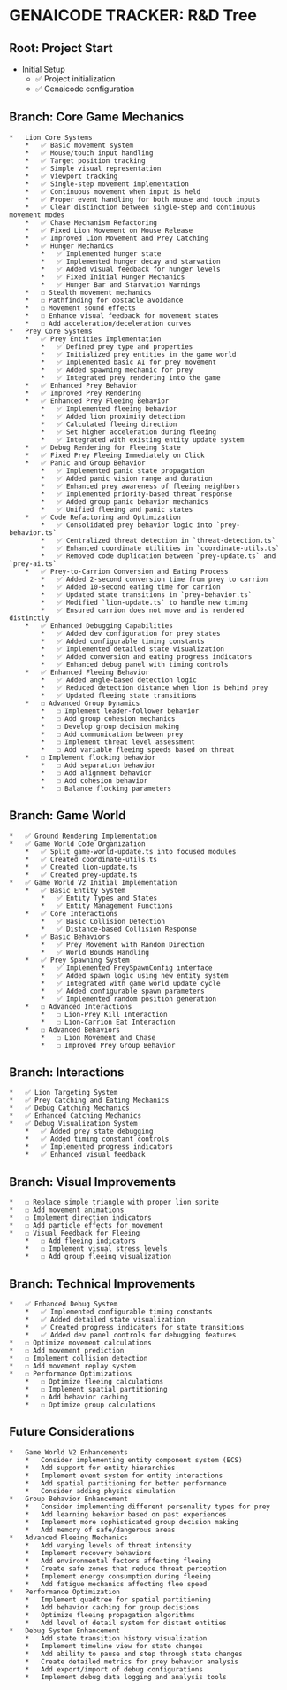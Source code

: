 # GENAICODE TRACKER: R&D Tree

## Root: Project Start
  *   Initial Setup
      *   ✅ Project initialization
      *   ✅ Genaicode configuration

## Branch: Core Game Mechanics
    *   Lion Core Systems
        *   ✅ Basic movement system
        *   ✅ Mouse/touch input handling
        *   ✅ Target position tracking
        *   ✅ Simple visual representation
        *   ✅ Viewport tracking
        *   ✅ Single-step movement implementation
        *   ✅ Continuous movement when input is held
        *   ✅ Proper event handling for both mouse and touch inputs
        *   ✅ Clear distinction between single-step and continuous movement modes
        *   ✅ Chase Mechanism Refactoring
        *   ✅ Fixed Lion Movement on Mouse Release
        *   ✅ Improved Lion Movement and Prey Catching
        *   ✅ Hunger Mechanics
            *   ✅ Implemented hunger state
            *   ✅ Implemented hunger decay and starvation
            *   ✅ Added visual feedback for hunger levels
            *   ✅ Fixed Initial Hunger Mechanics
            *   ✅ Hunger Bar and Starvation Warnings
        *   ☐ Stealth movement mechanics
        *   ☐ Pathfinding for obstacle avoidance
        *   ☐ Movement sound effects
        *   ☐ Enhance visual feedback for movement states
        *   ☐ Add acceleration/deceleration curves
    *   Prey Core Systems
        *   ✅ Prey Entities Implementation
            *   ✅ Defined prey type and properties
            *   ✅ Initialized prey entities in the game world
            *   ✅ Implemented basic AI for prey movement
            *   ✅ Added spawning mechanic for prey
            *   ✅ Integrated prey rendering into the game
        *   ✅ Enhanced Prey Behavior
        *   ✅ Improved Prey Rendering
        *   ✅ Enhanced Prey Fleeing Behavior
            *   ✅ Implemented fleeing behavior
            *   ✅ Added lion proximity detection
            *   ✅ Calculated fleeing direction
            *   ✅ Set higher acceleration during fleeing
            *   ✅ Integrated with existing entity update system
        *   ✅ Debug Rendering for Fleeing State
        *   ✅ Fixed Prey Fleeing Immediately on Click
        *   ✅ Panic and Group Behavior
            *   ✅ Implemented panic state propagation
            *   ✅ Added panic vision range and duration
            *   ✅ Enhanced prey awareness of fleeing neighbors
            *   ✅ Implemented priority-based threat response
            *   ✅ Added group panic behavior mechanics
            *   ✅ Unified fleeing and panic states
        *   ✅ Code Refactoring and Optimization
            *   ✅ Consolidated prey behavior logic into `prey-behavior.ts`
            *   ✅ Centralized threat detection in `threat-detection.ts`
            *   ✅ Enhanced coordinate utilities in `coordinate-utils.ts`
            *   ✅ Removed code duplication between `prey-update.ts` and `prey-ai.ts`
        *   ✅ Prey-to-Carrion Conversion and Eating Process
            *   ✅ Added 2-second conversion time from prey to carrion
            *   ✅ Added 10-second eating time for carrion
            *   ✅ Updated state transitions in `prey-behavior.ts`
            *   ✅ Modified `lion-update.ts` to handle new timing
            *   ✅ Ensured carrion does not move and is rendered distinctly
        *   ✅ Enhanced Debugging Capabilities
            *   ✅ Added dev configuration for prey states
            *   ✅ Added configurable timing constants
            *   ✅ Implemented detailed state visualization
            *   ✅ Added conversion and eating progress indicators
            *   ✅ Enhanced debug panel with timing controls
        *   ✅ Enhanced Fleeing Behavior
            *   ✅ Added angle-based detection logic
            *   ✅ Reduced detection distance when lion is behind prey
            *   ✅ Updated fleeing state transitions
        *   ☐ Advanced Group Dynamics
            *   ☐ Implement leader-follower behavior
            *   ☐ Add group cohesion mechanics
            *   ☐ Develop group decision making
            *   ☐ Add communication between prey
            *   ☐ Implement threat level assessment
            *   ☐ Add variable fleeing speeds based on threat
        *   ☐ Implement flocking behavior
            *   ☐ Add separation behavior
            *   ☐ Add alignment behavior
            *   ☐ Add cohesion behavior
            *   ☐ Balance flocking parameters

## Branch: Game World
    *   ✅ Ground Rendering Implementation
    *   ✅ Game World Code Organization
        *   ✅ Split game-world-update.ts into focused modules
        *   ✅ Created coordinate-utils.ts
        *   ✅ Created lion-update.ts
        *   ✅ Created prey-update.ts
    *   ✅ Game World V2 Initial Implementation
        *   ✅ Basic Entity System
            *   ✅ Entity Types and States
            *   ✅ Entity Management Functions
        *   ✅ Core Interactions
            *   ✅ Basic Collision Detection
            *   ✅ Distance-based Collision Response
        *   ✅ Basic Behaviors
            *   ✅ Prey Movement with Random Direction
            *   ✅ World Bounds Handling
        *   ✅ Prey Spawning System
            *   ✅ Implemented PreySpawnConfig interface
            *   ✅ Added spawn logic using new entity system
            *   ✅ Integrated with game world update cycle
            *   ✅ Added configurable spawn parameters
            *   ✅ Implemented random position generation
        *   ☐ Advanced Interactions
            *   ☐ Lion-Prey Kill Interaction
            *   ☐ Lion-Carrion Eat Interaction
        *   ☐ Advanced Behaviors
            *   ☐ Lion Movement and Chase
            *   ☐ Improved Prey Group Behavior

## Branch: Interactions
    *   ✅ Lion Targeting System
    *   ✅ Prey Catching and Eating Mechanics
    *   ✅ Debug Catching Mechanics
    *   ✅ Enhanced Catching Mechanics
    *   ✅ Debug Visualization System
        *   ✅ Added prey state debugging
        *   ✅ Added timing constant controls
        *   ✅ Implemented progress indicators
        *   ✅ Enhanced visual feedback

## Branch: Visual Improvements
    *   ☐ Replace simple triangle with proper lion sprite
    *   ☐ Add movement animations
    *   ☐ Implement direction indicators
    *   ☐ Add particle effects for movement
    *   ☐ Visual Feedback for Fleeing
        *   ☐ Add fleeing indicators
        *   ☐ Implement visual stress levels
        *   ☐ Add group fleeing visualization

## Branch: Technical Improvements
    *   ✅ Enhanced Debug System
        *   ✅ Implemented configurable timing constants
        *   ✅ Added detailed state visualization
        *   ✅ Created progress indicators for state transitions
        *   ✅ Added dev panel controls for debugging features
    *   ☐ Optimize movement calculations
    *   ☐ Add movement prediction
    *   ☐ Implement collision detection
    *   ☐ Add movement replay system
    *   ☐ Performance Optimizations
        *   ☐ Optimize fleeing calculations
        *   ☐ Implement spatial partitioning
        *   ☐ Add behavior caching
        *   ☐ Optimize group calculations

## Future Considerations
    *   Game World V2 Enhancements
        *   Consider implementing entity component system (ECS)
        *   Add support for entity hierarchies
        *   Implement event system for entity interactions
        *   Add spatial partitioning for better performance
        *   Consider adding physics simulation
    *   Group Behavior Enhancement
        *   Consider implementing different personality types for prey
        *   Add learning behavior based on past experiences
        *   Implement more sophisticated group decision making
        *   Add memory of safe/dangerous areas
    *   Advanced Fleeing Mechanics
        *   Add varying levels of threat intensity
        *   Implement recovery behaviors
        *   Add environmental factors affecting fleeing
        *   Create safe zones that reduce threat perception
        *   Implement energy consumption during fleeing
        *   Add fatigue mechanics affecting flee speed
    *   Performance Optimization
        *   Implement quadtree for spatial partitioning
        *   Add behavior caching for group decisions
        *   Optimize fleeing propagation algorithms
        *   Add level of detail system for distant entities
    *   Debug System Enhancement
        *   Add state transition history visualization
        *   Implement timeline view for state changes
        *   Add ability to pause and step through state changes
        *   Create detailed metrics for prey behavior analysis
        *   Add export/import of debug configurations
        *   Implement debug data logging and analysis tools